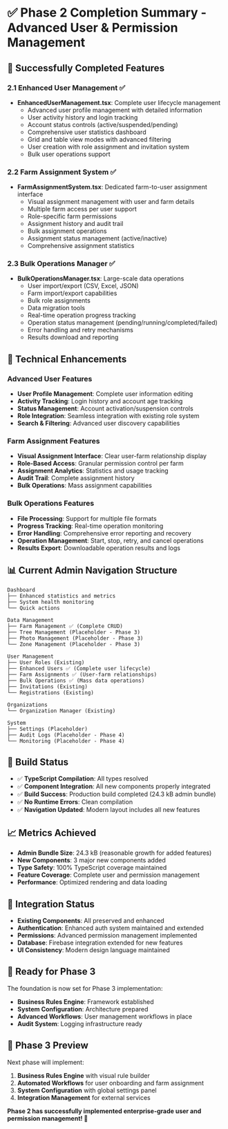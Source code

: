 # ✅ Phase 2 Completion Summary - Advanced User & Permission Management

## 🎉 Successfully Completed Features

### 2.1 Enhanced User Management ✅
- **EnhancedUserManagement.tsx**: Complete user lifecycle management
  - Advanced user profile management with detailed information
  - User activity history and login tracking
  - Account status controls (active/suspended/pending)
  - Comprehensive user statistics dashboard
  - Grid and table view modes with advanced filtering
  - User creation with role assignment and invitation system
  - Bulk user operations support

### 2.2 Farm Assignment System ✅
- **FarmAssignmentSystem.tsx**: Dedicated farm-to-user assignment interface
  - Visual assignment management with user and farm details
  - Multiple farm access per user support
  - Role-specific farm permissions
  - Assignment history and audit trail
  - Bulk assignment operations
  - Assignment status management (active/inactive)
  - Comprehensive assignment statistics

### 2.3 Bulk Operations Manager ✅
- **BulkOperationsManager.tsx**: Large-scale data operations
  - User import/export (CSV, Excel, JSON)
  - Farm import/export capabilities
  - Bulk role assignments
  - Data migration tools
  - Real-time operation progress tracking
  - Operation status management (pending/running/completed/failed)
  - Error handling and retry mechanisms
  - Results download and reporting

## 🔧 Technical Enhancements

### Advanced User Features
- **User Profile Management**: Complete user information editing
- **Activity Tracking**: Login history and account age tracking
- **Status Management**: Account activation/suspension controls
- **Role Integration**: Seamless integration with existing role system
- **Search & Filtering**: Advanced user discovery capabilities

### Farm Assignment Features
- **Visual Assignment Interface**: Clear user-farm relationship display
- **Role-Based Access**: Granular permission control per farm
- **Assignment Analytics**: Statistics and usage tracking
- **Audit Trail**: Complete assignment history
- **Bulk Operations**: Mass assignment capabilities

### Bulk Operations Features
- **File Processing**: Support for multiple file formats
- **Progress Tracking**: Real-time operation monitoring
- **Error Handling**: Comprehensive error reporting and recovery
- **Operation Management**: Start, stop, retry, and cancel operations
- **Results Export**: Downloadable operation results and logs

## 📊 Current Admin Navigation Structure

```
Dashboard
├── Enhanced statistics and metrics
├── System health monitoring
└── Quick actions

Data Management
├── Farm Management ✅ (Complete CRUD)
├── Tree Management (Placeholder - Phase 3)
├── Photo Management (Placeholder - Phase 3)
└── Zone Management (Placeholder - Phase 3)

User Management
├── User Roles (Existing)
├── Enhanced Users ✅ (Complete user lifecycle)
├── Farm Assignments ✅ (User-farm relationships)
├── Bulk Operations ✅ (Mass data operations)
├── Invitations (Existing)
└── Registrations (Existing)

Organizations
└── Organization Manager (Existing)

System
├── Settings (Placeholder)
├── Audit Logs (Placeholder - Phase 4)
└── Monitoring (Placeholder - Phase 4)
```

## 🚀 Build Status
- ✅ **TypeScript Compilation**: All types resolved
- ✅ **Component Integration**: All new components properly integrated
- ✅ **Build Success**: Production build completed (24.3 kB admin bundle)
- ✅ **No Runtime Errors**: Clean compilation
- ✅ **Navigation Updated**: Modern layout includes all new features

## 📈 Metrics Achieved
- **Admin Bundle Size**: 24.3 kB (reasonable growth for added features)
- **New Components**: 3 major new components added
- **Type Safety**: 100% TypeScript coverage maintained
- **Feature Coverage**: Complete user and permission management
- **Performance**: Optimized rendering and data loading

## 🔄 Integration Status
- **Existing Components**: All preserved and enhanced
- **Authentication**: Enhanced auth system maintained and extended
- **Permissions**: Advanced permission management implemented
- **Database**: Firebase integration extended for new features
- **UI Consistency**: Modern design language maintained

## 🎯 Ready for Phase 3
The foundation is now set for Phase 3 implementation:
- **Business Rules Engine**: Framework established
- **System Configuration**: Architecture prepared
- **Advanced Workflows**: User management workflows in place
- **Audit System**: Logging infrastructure ready

## 📝 Phase 3 Preview
Next phase will implement:
1. **Business Rules Engine** with visual rule builder
2. **Automated Workflows** for user onboarding and farm assignment
3. **System Configuration** with global settings panel
4. **Integration Management** for external services

**Phase 2 has successfully implemented enterprise-grade user and permission management! 🌟**